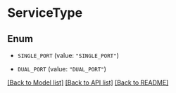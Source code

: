# ServiceType

## Enum


* `SINGLE_PORT` (value: `"SINGLE_PORT"`)

* `DUAL_PORT` (value: `"DUAL_PORT"`)


[[Back to Model list]](../README.md#documentation-for-models) [[Back to API list]](../README.md#documentation-for-api-endpoints) [[Back to README]](../README.md)


